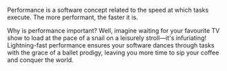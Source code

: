 ---
---

Performance is a software concept related to the speed at which tasks execute. The more performant, the faster it is.

Why is performance important? Well, imagine waiting for your favourite TV show to load at the pace of a snail on a leisurely stroll—it's infuriating! Lightning-fast performance ensures your software dances through tasks with the grace of a ballet prodigy, leaving you more time to sip your coffee and conquer the world.
